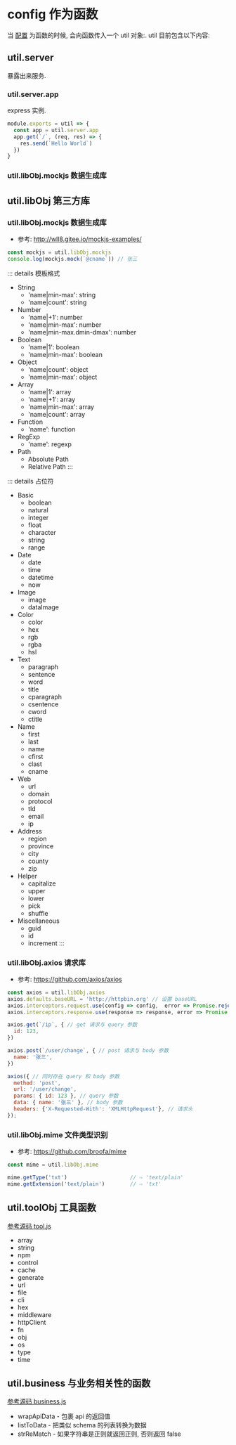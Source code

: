 # config 作为函数
当 [配置](./config_file.md#js) 为函数的时候, 会向函数传入一个 util 对象:.
util 目前包含以下内容:

## util.server
暴露出来服务.

### util.server.app
express 实例.

``` js
module.exports = util => {
  const app = util.server.app
  app.get(`/`, (req, res) => {
    res.send(`Hello World`)
  })
}
```

### util.libObj.mockjs 数据生成库

## util.libObj 第三方库
### util.libObj.mockjs 数据生成库
- 参考: http://wll8.gitee.io/mockjs-examples/

``` js
const mockjs = util.libObj.mockjs
console.log(mockjs.mock(`@cname`)) // 张三
```

::: details 模板格式
- String
  - 'name|min-max': string
  - 'name|count': string
- Number
  - 'name|+1': number
  - 'name|min-max': number
  - 'name|min-max.dmin-dmax': number
- Boolean
  - 'name|1': boolean
  - 'name|min-max': boolean
- Object
  - 'name|count': object
  - 'name|min-max': object
- Array
  - 'name|1': array
  - 'name|+1': array
  - 'name|min-max': array
  - 'name|count': array
- Function
  - 'name': function
- RegExp
  - 'name': regexp
- Path
  - Absolute Path
  - Relative Path
:::

::: details 占位符
- Basic
  - boolean 
  - natural
  - integer
  - float
  - character
  - string
  - range
- Date
  - date
  - time
  - datetime
  - now
- Image
  - image
  - dataImage
- Color
  - color
  - hex
  - rgb
  - rgba
  - hsl
- Text
  - paragraph
  - sentence
  - word
  - title
  - cparagraph
  - csentence
  - cword
  - ctitle
- Name
  - first
  - last
  - name
  - cfirst
  - clast
  - cname
- Web
  - url
  - domain
  - protocol
  - tld
  - email
  - ip
- Address
  - region
  - province
  - city
  - county
  - zip
- Helper
  - capitalize
  - upper
  - lower
  - pick
  - shuffle
- Miscellaneous
  - guid
  - id
  - increment
:::

### util.libObj.axios 请求库
- 参考: https://github.com/axios/axios

``` js
const axios = util.libObj.axios
axios.defaults.baseURL = 'http://httpbin.org' // 设置 baseURL
axios.interceptors.request.use(config => config,  error => Promise.reject(error)) // 请求拦截
axios.interceptors.response.use(response => response, error => Promise.reject(error)) // 响应拦截

axios.get(`/ip`, { // get 请求与 query 参数
  id: 123,
})

axios.post(`/user/change`, { // post 请求与 body 参数
  name: '张三',
})

axios({ // 同时存在 query 和 body 参数
  method: 'post',
  url: '/user/change',
  params: { id: 123 }, // query 参数
  data: { name: '张三' }, // body 参数
  headers: {'X-Requested-With': 'XMLHttpRequest'}, // 请求头
});

```


### util.libObj.mime 文件类型识别
- 参考: https://github.com/broofa/mime

``` js
const mime = util.libObj.mime

mime.getType('txt')                    // ⇨ 'text/plain'
mime.getExtension('text/plain')        // ⇨ 'txt'
```

## util.toolObj 工具函数
[参考源码 tool.js](https://github.com/wll8/mockm/blob/master/server/util/tool.js)

- array
- string
- npm
- control
- cache
- generate
- url
- file
- cli
- hex
- middleware
- httpClient
- fn
- obj
- os
- type
- time

## util.business 与业务相关性的函数
[参考源码 business.js](https://github.com/wll8/mockm/blob/master/server/util/business.js)

- wrapApiData - 包裹 api 的返回值
- listToData - 把类似 schema 的列表转换为数据
- strReMatch - 如果字符串是正则就返回正则, 否则返回 false
